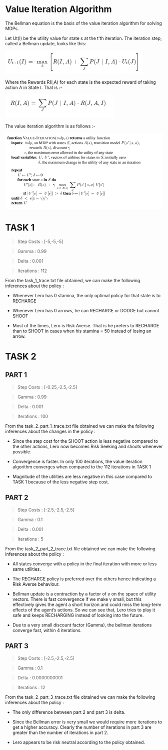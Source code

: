 # Value Iteration Algorithm

The Bellman equation is the basis of the value iteration algorithm for solving MDPs.

Let Ut(I) be the utility value for state s at the t'th iteration. The iteration
step, called a Bellman update, looks like this:

![Bellman](images/Bellman.png)

Where the Rewards R(I,A) for each state is the expected reward of taking action A in State I. That is :-

![Riaj](images/Riaj.png)

The value iteration algorithm is as follows :-

![vi](images/vi.png)


# TASK 1

> Step Costs : [-5,-5,-5]

> Gamma      : 0.99

> Delta      : 0.001

> Iterations : 112

From the task_1_trace.txt file obtained, we can make the following inferences about the policy :

* Whenever Lero has 0 stamina, the only optimal policy for that state is to RECHARGE

* Whenever Lero has 0 arrows, he can RECHARGE or DODGE but cannot SHOOT

* Most of the times, Lero is Risk Averse. That is he prefers to RECHARGE than to SHOOT in cases when his stamina = 50 instead of losing an arrow.

# TASK 2

## PART 1

> Step Costs : [-0.25,-2.5,-2.5]

> Gamma      : 0.99

> Delta      : 0.001

> Iterations : 100

From the task_2_part_1_trace.txt file obtained we can make the following inferences about the changes in the policy :

* Since the step cost for the SHOOT action is less negative compared to the other actions, Lero now becomes Risk Seeking and shoots whenever possible.

* Convergence is faster. In only 100 iterations, the value iteration algorithm converges when compared to the 112 iterations in TASK 1

* Magnitude of the utilities are less negative in this case compared to TASK 1 because of the less negative step cost.

## PART 2

> Step Costs : [-2.5,-2.5,-2.5]

> Gamma      : 0.1

> Delta      : 0.001

> Iterations : 5

From the task_2_part_2_trace.txt file obtained we can make the following inferences about the policy :

* All states converge with a policy in the final iteration with more or less same utilities. 

* The RECHARGE policy is preferred over the others hence indicating a Risk Averse behaviour.

* Bellman update is a contraction by a factor of γ on the space of utility vectors. There is fast convergence if we make γ small, but this effectively gives the agent a short horizon and could miss the long-term effects of the agent’s actions. So we can see that, Lero tries to play it safe and keeps RECHARGING instead of looking into the future.

* Due to a very small discount factor (Gamma), the bellman iterations converge fast, within 4 iterations.

## PART 3 

> Step Costs : [-2.5,-2.5,-2.5]

> Gamma      : 0.1

> Delta      : 0.0000000001

> Iterations : 12

From the task_2_part_3_trace.txt file obtained we can make the following inferences about the policy :

* The only difference between part 2 and part 3 is delta.

* Since the Bellman error is very small we would require more iterations to get a higher accuracy.
Clearly the number of iterations in part 3 are greater than the number of iterations in part 2.

* Lero appears to be risk neutral according to the policy obtained.